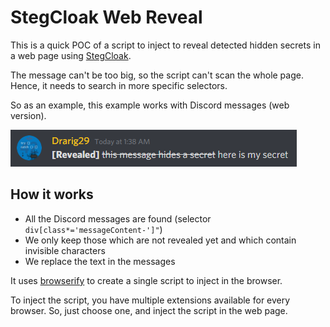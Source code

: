 # StegCloak Web Reveal

This is a quick POC of a script to inject to reveal detected hidden secrets in a web page using [StegCloak](https://github.com/KuroLabs/stegcloak).

The message can't be too big, so the script can't scan the whole page. Hence, it needs to search in more specific selectors.

So as an example, this example works with Discord messages (web version).

![example](example.png)

## How it works

- All the Discord messages are found (selector `div[class*='messageContent-']"`)
- We only keep those which are not revealed yet and which contain invisible characters
- We replace the text in the messages

It uses [browserify](http://browserify.org/) to create a single script to inject in the browser.

To inject the script, you have multiple extensions available for every browser. So, just choose one, and inject the script in the web page.
